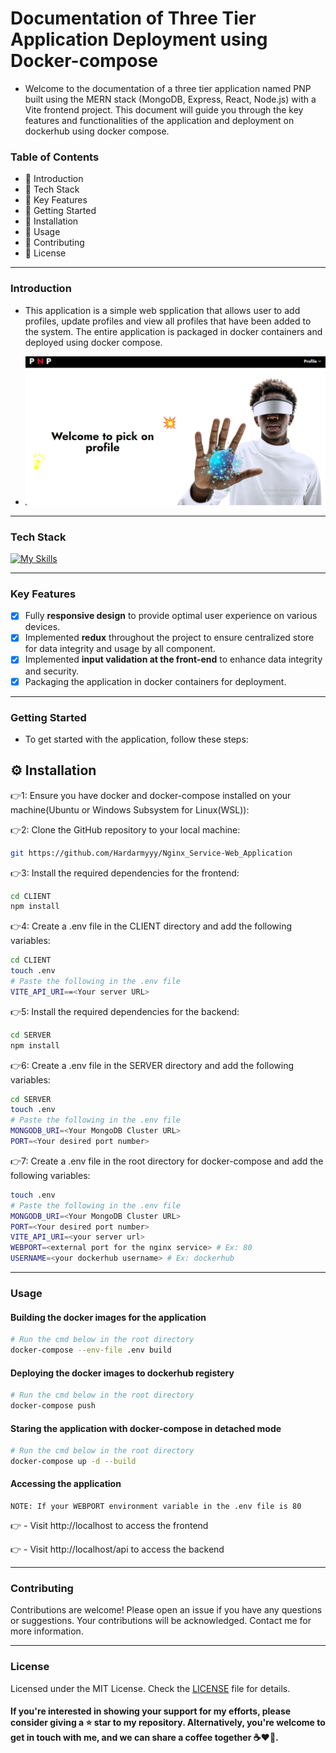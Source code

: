  # Documentation of Three Tier Application Deployment using Docker-compose
 
   -  Welcome to the documentation of a three tier application named PNP built using the MERN stack (MongoDB, Express, React, Node.js) with a Vite frontend project. This document will guide you through the key features and functionalities of the application and deployment on dockerhub using docker compose.

   ### Table of Contents
   - 🔗 Introduction
   - 🔗 Tech Stack
   - 🔗 Key Features
   - 🔗 Getting Started
   - 🔗 Installation
   - 🔗 Usage
   - 🔗 Contributing
   - 🔗 License
 
---

###  Introduction

- This application is a simple web spplication that allows user to add profiles, update profiles and view all profiles that have been added to the system. The entire application is packaged in docker containers and deployed using docker compose.  

- <img src="./CLIENT//public//Landing Page screenshot.png">

---

### Tech Stack

[![My Skills](https://skillicons.dev/icons?i=js,react,redux,nodejs,express,mongodb,nginx,docker)](https://skillicons.dev)

---

### Key Features

  - [x] Fully **responsive design** to provide optimal user experience on various devices.
  - [x] Implemented **redux** throughout the project to ensure centralized store for data integrity and usage by all component.
  - [x] Implemented **input validation at the front-end**  to enhance data integrity and security.
  - [x] Packaging the application in docker containers for deployment.

---

###  Getting Started
 -  To get started with the application, follow these steps:

## ⚙ Installation

👉1: Ensure you have docker and docker-compose installed on your machine(Ubuntu or Windows Subsystem for Linux(WSL)):

👉2: Clone the GitHub repository to your local machine:

```bash
git https://github.com/Hardarmyyy/Nginx_Service-Web_Application
```

👉3: Install the required dependencies for the frontend:

```bash
cd CLIENT
npm install
```

👉4: Create a .env file in the CLIENT directory and add the following variables:

```bash
cd CLIENT
touch .env
# Paste the following in the .env file
VITE_API_URI==<Your server URL>
```

👉5: Install the required dependencies for the backend:

```bash
cd SERVER
npm install
```

👉6: Create a .env file in the SERVER directory and add the following variables:

```bash
cd SERVER
touch .env
# Paste the following in the .env file
MONGODB_URI=<Your MongoDB Cluster URL>
PORT=<Your desired port number>
```

👉7: Create a .env file in the root directory for docker-compose and add the following variables:

```bash
touch .env
# Paste the following in the .env file
MONGODB_URI=<Your MongoDB Cluster URL>
PORT=<Your desired port number>
VITE_API_URI=<your server url>
WEBPORT=<external port for the nginx service> # Ex: 80
USERNAME=<your dockerhub username> # Ex: dockerhub
```
---

### Usage 

#### Building the docker images for the application

```bash
# Run the cmd below in the root directory
docker-compose --env-file .env build
```
#### Deploying the docker images to dockerhub registery

```bash
# Run the cmd below in the root directory
docker-compose push
```
#### Staring the application with docker-compose in detached mode

```bash
# Run the cmd below in the root directory
docker-compose up -d --build
```

#### Accessing the application

    NOTE: If your WEBPORT environment variable in the .env file is 80

👉 - Visit http://localhost to access the frontend 

👉 - Visit http://localhost/api to access the backend

---

### Contributing

Contributions are welcome! Please open an issue if you have any questions or suggestions. Your contributions will be acknowledged. Contact me for more information.

---

### License

Licensed under the MIT License. Check the [LICENSE](./LICENSE) file for details.

<h4>If you're interested in showing your support for my efforts, please consider giving a ⭐ star to my repository. Alternatively, you're welcome to get in touch with me, and we can share a coffee together ☕️❤️‍🔥.</h4>

